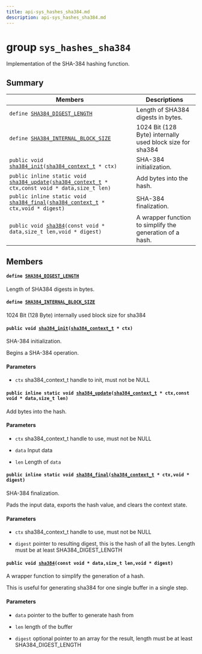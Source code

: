 ```yaml
---
title: api-sys_hashes_sha384.md
description: api-sys_hashes_sha384.md
---
```

# group `sys_hashes_sha384` 

Implementation of the SHA-384 hashing function.

## Summary

 Members                        | Descriptions                                
--------------------------------|---------------------------------------------
`define `[`SHA384_DIGEST_LENGTH`](#group__sys__hashes__sha384_1ga5f90d25a54e963a3ae3d800fffddaa31)            | Length of SHA384 digests in bytes.
`define `[`SHA384_INTERNAL_BLOCK_SIZE`](#group__sys__hashes__sha384_1ga3b6e8f1257eed1ca840bbe1600d54c6a)            | 1024 Bit (128 Byte) internally used block size for sha384
`public void `[`sha384_init`](#group__sys__hashes__sha384_1ga86fbbfbc5db8b01875bd552a856a5494)`(`[`sha384_context_t`](./doc/starlight-docs/src/content/docs/apidoc/api-undefined.md#group__sys__hashes__sha384_1gac287505efa34e1bf32797840855b844d)` * ctx)`            | SHA-384 initialization.
`public inline static void `[`sha384_update`](#group__sys__hashes__sha384_1ga6c9519d1c30ec632dabd33eb1f269a70)`(`[`sha384_context_t`](./doc/starlight-docs/src/content/docs/apidoc/api-undefined.md#group__sys__hashes__sha384_1gac287505efa34e1bf32797840855b844d)` * ctx,const void * data,size_t len)`            | Add bytes into the hash.
`public inline static void `[`sha384_final`](#group__sys__hashes__sha384_1ga570054ce6c75635691e4018d737cd1f1)`(`[`sha384_context_t`](./doc/starlight-docs/src/content/docs/apidoc/api-undefined.md#group__sys__hashes__sha384_1gac287505efa34e1bf32797840855b844d)` * ctx,void * digest)`            | SHA-384 finalization.
`public void `[`sha384`](#group__sys__hashes__sha384_1gaa474e1acfe8ff64cca3ce93d12caebc7)`(const void * data,size_t len,void * digest)`            | A wrapper function to simplify the generation of a hash.

## Members

#### `define `[`SHA384_DIGEST_LENGTH`](#group__sys__hashes__sha384_1ga5f90d25a54e963a3ae3d800fffddaa31) 

Length of SHA384 digests in bytes.

#### `define `[`SHA384_INTERNAL_BLOCK_SIZE`](#group__sys__hashes__sha384_1ga3b6e8f1257eed1ca840bbe1600d54c6a) 

1024 Bit (128 Byte) internally used block size for sha384

#### `public void `[`sha384_init`](#group__sys__hashes__sha384_1ga86fbbfbc5db8b01875bd552a856a5494)`(`[`sha384_context_t`](./doc/starlight-docs/src/content/docs/apidoc/api-undefined.md#group__sys__hashes__sha384_1gac287505efa34e1bf32797840855b844d)` * ctx)` 

SHA-384 initialization.

Begins a SHA-384 operation.

#### Parameters
* `ctx` sha384_context_t handle to init, must not be NULL

#### `public inline static void `[`sha384_update`](#group__sys__hashes__sha384_1ga6c9519d1c30ec632dabd33eb1f269a70)`(`[`sha384_context_t`](./doc/starlight-docs/src/content/docs/apidoc/api-undefined.md#group__sys__hashes__sha384_1gac287505efa34e1bf32797840855b844d)` * ctx,const void * data,size_t len)` 

Add bytes into the hash.

#### Parameters
* `ctx` sha384_context_t handle to use, must not be NULL 

* `data` Input data 

* `len` Length of `data`

#### `public inline static void `[`sha384_final`](#group__sys__hashes__sha384_1ga570054ce6c75635691e4018d737cd1f1)`(`[`sha384_context_t`](./doc/starlight-docs/src/content/docs/apidoc/api-undefined.md#group__sys__hashes__sha384_1gac287505efa34e1bf32797840855b844d)` * ctx,void * digest)` 

SHA-384 finalization.

Pads the input data, exports the hash value, and clears the context state.

#### Parameters
* `ctx` sha384_context_t handle to use, must not be NULL 

* `digest` pointer to resulting digest, this is the hash of all the bytes. Length must be at least SHA384_DIGEST_LENGTH

#### `public void `[`sha384`](#group__sys__hashes__sha384_1gaa474e1acfe8ff64cca3ce93d12caebc7)`(const void * data,size_t len,void * digest)` 

A wrapper function to simplify the generation of a hash.

This is useful for generating sha384 for one single buffer in a single step.

#### Parameters
* `data` pointer to the buffer to generate hash from 

* `len` length of the buffer 

* `digest` optional pointer to an array for the result, length must be at least SHA384_DIGEST_LENGTH

